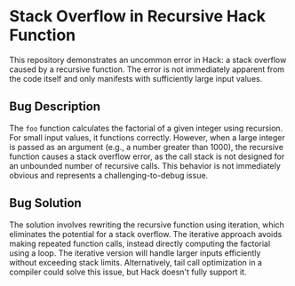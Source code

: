# Stack Overflow in Recursive Hack Function

This repository demonstrates an uncommon error in Hack: a stack overflow caused by a recursive function. The error is not immediately apparent from the code itself and only manifests with sufficiently large input values.

## Bug Description
The `foo` function calculates the factorial of a given integer using recursion.  For small input values, it functions correctly. However, when a large integer is passed as an argument (e.g., a number greater than 1000), the recursive function causes a stack overflow error, as the call stack is not designed for an unbounded number of recursive calls. This behavior is not immediately obvious and represents a challenging-to-debug issue.

## Bug Solution
The solution involves rewriting the recursive function using iteration, which eliminates the potential for a stack overflow.  The iterative approach avoids making repeated function calls, instead directly computing the factorial using a loop. The iterative version will handle larger inputs efficiently without exceeding stack limits.  Alternatively, tail call optimization in a compiler could solve this issue, but Hack doesn't fully support it.